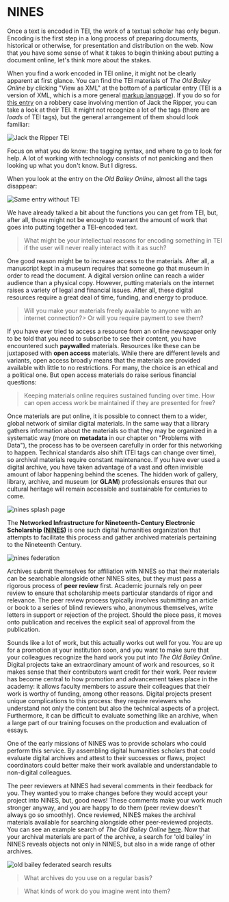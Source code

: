 # NINES

Once a text is encoded in TEI, the work of a textual scholar has only begun. Encoding is the first step in a long process of preparing documents, historical or otherwise, for presentation and distribution on the web. Now that you have some sense of what it takes to begin thinking about putting a document online, let's think more about the stakes.

When you find a work encoded in TEI online, it might not be clearly apparent at first glance. You can find the TEI materials of *The Old Bailey Online* by clicking "View as XML" at the bottom of a particular entry (TEI is a version of XML, which is a more general [markup language](https://en.wikipedia.org/wiki/Markup_language)). If you do so for [this entry](http://www.oldbaileyonline.org/browse.jsp?id=t18881119-50&div=t18881119-50&terms=ripper#highlight) on a robbery case involving mention of Jack the Ripper, you can take a look at their TEI. It might not recognize a lot of the tags (there are *loads* of TEI tags), but the general arrangement of them should look familiar:

![Jack the Ripper TEI](/assets/old_bailey_tei.png)

Focus on what you do know: the tagging syntax, and where to go to look for help. A lot of working with technology consists of not panicking and then looking up what you don't know. But I digress.

When you look at the entry on the *Old Bailey Online*, almost all the tags disappear:

![Same entry without TEI](/assets/old_bailey_sans_tei.png)

We have already talked a bit about the functions you can get from TEI, but, after all, those might not be enough to warrant the amount of work that goes into putting together a TEI-encoded text.

> What might be your intellectual reasons for encoding something in TEI if the user will never really interact with it as such?

One good reason might be to increase access to the materials. After all, a manuscript kept in a museum requires that someone go that museum in order to read the document. A digital version online can reach a wider audience than a physical copy. However, putting materials on the internet raises a variety of legal and financial issues. After all, these digital resources require a great deal of time, funding, and energy to produce.

> Will you make your materials freely available to anyone with an internet connection?> Or will you require payment to see them?

If you have ever tried to access a resource from an online newspaper only to be told that you need to subscribe to see their content, you have encountered such **paywalled** materials. Resources like these can be juxtaposed with **open access** materials. While there are different levels and variants, open access broadly means that the materials are provided available with little to no restrictions. For many, the choice is an ethical and a political one. But open access materials do raise serious financial questions:

> Keeping materials online requires sustained funding over time. How can open access work be maintained if they are presented for free?

Once materials are put online, it is possible to connect them to a wider, global network of similar digital materials. In the same way that a library gathers information about the materials so that they may be organized in a systematic way (more on **metadata** in our chapter on "Problems with Data"), the process has to be overseen carefully in order for this networking to happen. Technical standards also shift (TEI tags can change over time), so archival materials require constant maintenance. If you have ever used a digital archive, you have taken advantage of a vast and often invisible amount of labor happening behind the scenes. The hidden work of gallery, library, archive, and museum (or **GLAM**) professionals ensures that our cultural heritage will remain accessible and sustainable for centuries to come.

![nines splash page](/assets/nines_splash.png)

The **Networked Infrastructure for Nineteenth-Century Electronic Scholarship ([NINES](https://www.nines.org))** is one such digital humanities organization that attempts to facilitate this process and gather archived materials pertaining to the Nineteenth Century. 

![nines federation](/assets/nines_federated.png)

Archives submit themselves for affiliation with NINES so that their materials can be searchable alongside other NINES sites, but they must pass a rigorous process of **peer review** first. Academic journals rely on peer review to ensure that scholarship meets particular standards of rigor and relevance. The peer review process typically involves submitting an article or book to a series of blind reviewers who, anonymous themselves, write letters in support or rejection of the project. Should the piece pass, it moves onto publication and receives the explicit seal of approval from the publication.

Sounds like a lot of work, but this actually works out well for you. You are up for a promotion at your institution soon, and you want to make sure that your colleagues recognize the hard work you put into *The Old Bailey Online*. Digital projects take an extraordinary amount of work and resources, so it makes sense that their contributors want credit for their work. Peer review has become central to how promotion and advancement takes place in the academy: it allows faculty members to assure their colleagues that their work is worthy of funding, among other reasons. Digital projects present unique complications to this process: they require reviewers who understand not only the content but also the technical aspects of a project. Furthermore, it can be difficult to evaluate something like an archive, when a large part of our training focuses on the production and evaluation of essays.

One of the early missions of NINES was to provide scholars who could perform this service. By assembling digital humanities scholars that could evaluate digital archives and attest to their successes or flaws, project coordinators could better make their work available and understandable to non-digital colleagues.

The peer reviewers at NINES had several comments in their feedback for you. They wanted you to make changes before they would accept your project into NINES, but, good news! These comments make your work much stronger anyway, and you are happy to do them (peer review doesn't always go so smoothly). Once reviewed, NINES makes the archival materials available for searching alongside other peer-reviewed projects. You can see an example search of *The Old Bailey Online* [here](http://www.nines.org/search?q=old%20bailey). Now that your archival materials are part of the archive, a search for 'old bailey' in NINES reveals objects not only in NINES, but also in a wide range of other archives.

![old bailey federated search results](/assets/nines_old_bailey_search.png)

> What archives do you use on a regular basis?

> What kinds of work do you imagine went into them?
